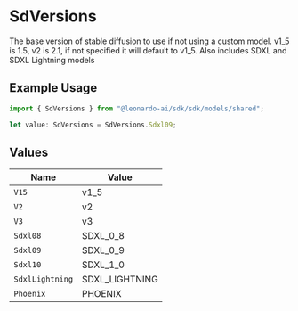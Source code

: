 # SdVersions

The base version of stable diffusion to use if not using a custom model. v1_5 is 1.5, v2 is 2.1, if not specified it will default to v1_5. Also includes SDXL and SDXL Lightning models

## Example Usage

```typescript
import { SdVersions } from "@leonardo-ai/sdk/sdk/models/shared";

let value: SdVersions = SdVersions.Sdxl09;
```

## Values

| Name            | Value           |
| --------------- | --------------- |
| `V15`           | v1_5            |
| `V2`            | v2              |
| `V3`            | v3              |
| `Sdxl08`        | SDXL_0_8        |
| `Sdxl09`        | SDXL_0_9        |
| `Sdxl10`        | SDXL_1_0        |
| `SdxlLightning` | SDXL_LIGHTNING  |
| `Phoenix`       | PHOENIX         |